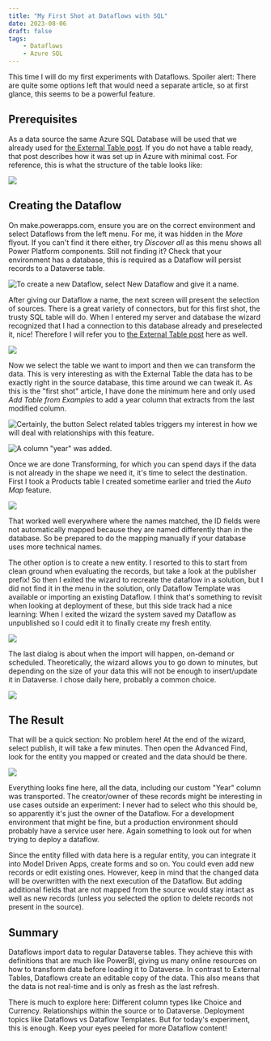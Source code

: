 ```yaml
---
title: "My First Shot at Dataflows with SQL"
date: 2023-08-06
draft: false
tags: 
    - Dataflows
    - Azure SQL
---
```


This time I will do my first experiments with Dataflows. Spoiler alert: There are quite some options left that would need a separate article, so at first glance, this seems to be a powerful feature.

## Prerequisites 
As a data source the same Azure SQL Database will be used that we already used for [the External Table post](/post/my-first-shot/externaltable). If you do not have a table ready, that post describes how it was set up in Azure with minimal cost. For reference, this is what the structure of the table looks like:

![](SQLTable.png)

## Creating the Dataflow
On make.powerapps.com, ensure you are on the correct environment and select Dataflows from the left menu. For me, it was hidden in the _More_ flyout. If you can't find it there either, try _Discover all_ as this menu shows all Power Platform components. Still not finding it? Check that your environment has a database, this is required as a Dataflow will persist records to a Dataverse table.

![To create a new Dataflow, select New Dataflow and give it a name.](New.png)

After giving our Dataflow a name, the next screen will present the selection of sources. There is a great variety of connectors, but for this first shot, the trusty SQL table will do. When I entered my server and database the wizard recognized that I had a connection to this database already and preselected it, nice! Therefore I will refer you to [the External Table post](/post/my-first-shot/externaltable) here as well.

![](Connection.png)

Now we select the table we want to import and then we can transform the data. This is very interesting as with the External Table the data has to be exactly right in the source database, this time around we can tweak it. As this is the "first shot" article, I have done the minimum here and only used _Add Table from Examples_ to add a year column that extracts from the last modified column. 

![Certainly, the button _Select related tables_ triggers my interest in how we will deal with relationships with this feature.](SelectTable.png)

![A column "year" was added.](TransformData.png)

Once we are done Transforming, for which you can spend days if the data is not already in the shape we need it, it's time to select the destination.
First I took a Products table I created sometime earlier and tried the _Auto Map_ feature.

![](AutoMap.png)

That worked well everywhere where the names matched, the ID fields were not automatically mapped because they are named differently than in the database. So be prepared to do the mapping manually if your database uses more technical names.

The other option is to create a new entity. I resorted to this to start from clean ground when evaluating the records, but take a look at the publisher prefix!
So then I exited the wizard to recreate the dataflow in a solution, but I did not find it in the menu in the solution, only Dataflow Template was available or importing an existing Dataflow. I think that's something to revisit when looking at deployment of these, but this side track had a nice learning: When I exited the wizard the system saved my Dataflow as unpublished so I could edit it to finally create my fresh entity.

![](NewTable.png)

The last dialog is about when the import will happen, on-demand or scheduled. Theoretically, the wizard allows you to go down to minutes, but depending on the size of your data this will not be enough to insert/update it in Dataverse. I chose daily here, probably a common choice. 

![](Schedule.png)

## The Result
That will be a quick section: No problem here! At the end of the wizard, select publish, it will take a few minutes. Then open the Advanced Find, look for the entity you mapped or created and the data should be there. 

![](AdvancedFind.png)

Everything looks fine here, all the data, including our custom "Year" column was transported. The creator/owner of these records might be interesting in use cases outside an experiment: I never had to select who this should be, so apparently it's just the owner of the Dataflow. For a development environment that might be fine, but a production environment should probably have a service user here. Again something to look out for when trying to deploy a dataflow.

Since the entity filled with data here is a regular entity, you can integrate it into Model Driven Apps, create forms and so on. You could even add new records or edit existing ones. However, keep in mind that the changed data will be overwritten with the next execution of the Dataflow. But adding additional fields that are not mapped from the source would stay intact as well as new records (unless you selected the option to delete records not present in the source).

## Summary
Dataflows import data to regular Dataverse tables. They achieve this with definitions that are much like PowerBI, giving us many online resources on how to transform data before loading it to Dataverse. In contrast to External Tables, Dataflows create an editable copy of the data. This also means that the data is not real-time and is only as fresh as the last refresh.

There is much to explore here: Different column types like Choice and Currency. Relationships within the source or to Dataverse. Deployment topics like Dataflows vs Dataflow Templates. But for today's experiment, this is enough. Keep your eyes peeled for more Dataflow content!